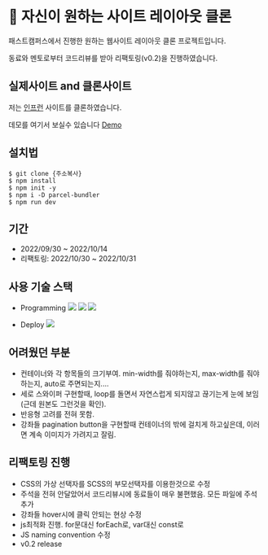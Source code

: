 # 📌 자신이 원하는 사이트 레이아웃 클론

패스트캠퍼스에서 진행한 원하는 웹사이트 레이아웃 클론 프로젝트입니다.

동료와 멘토로부터 코드리뷰를 받아 리팩토링(v0.2)을 진행하였습니다.

## 실제사이트 and 클론사이트

저는 [인프런](https://www.inflearn.com/) 사이트를 클론하였습니다.

데모를 여기서 보실수 있습니다 [Demo](jyroh-inflearn-clone.netlify.app/)

## 설치법

```shell
$ git clone {주소복사}
$ npm install
$ npm init -y
$ npm i -D parcel-bundler
$ npm run dev
```

## 기간

- 2022/09/30 ~ 2022/10/14
- 리팩토링: 2022/10/30 ~ 2022/10/31

## 사용 기술 스택

- Programming <img src="https://img.shields.io/badge/HTML5-E34F26?style=for-the-badge&logo=HTML5&logoColor=white"> <img src="https://img.shields.io/badge/SCSS-CC6699?style=for-the-badge&logo=SASS&logoColor=white"> <img src="https://img.shields.io/badge/JAVASCRIPT-F7DF1E?style=for-the-badge&logo=JAVASCRIPT&logoColor=white">

- Deploy <img src="https://img.shields.io/badge/NETLIFY-00C7B7?style=for-the-badge&logo=NETLIFY&logoColor=white">

## 어려웠던 부분

- 컨테이너와 각 항목들의 크기부여. min-width를 줘야하는지, max-width를 줘야하는지, auto로 주면되는지....
- 세로 스와이퍼 구현할때, loop를 돌면서 자연스럽게 되지않고 끊기는게 눈에 보임(근데 원본도 그런것을 확인).
- 반응형 고려를 전혀 못함.
- 강좌들 pagination button을 구현할때 컨테이너의 밖에 걸치게 하고싶은데, 이러면 계속 이미지가 가려지고 잘림.

## 리팩토링 진행

- CSS의 가상 선택자를 SCSS의 부모선택자를 이용한것으로 수정
- 주석을 전혀 안달았어서 코드리뷰시에 동료들이 매우 불편했음. 모든 파일에 주석 추가
- 강좌들 hover시에 클릭 안되는 현상 수정
- js최적화 진행. for문대신 forEach로, var대신 const로
- JS naming convention 수정
- v0.2 release
